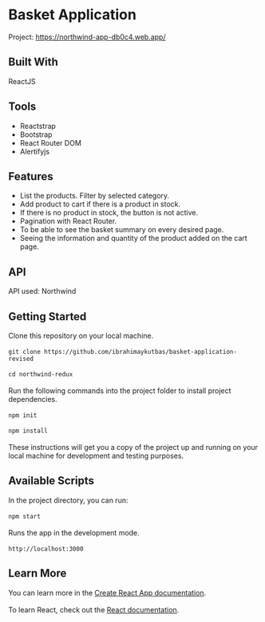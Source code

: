 # Basket Application
Project: https://northwind-app-db0c4.web.app/
## Built With
ReactJS<br/>
## Tools
- Reactstrap
- Bootstrap
- React Router DOM
- Alertifyjs
## Features
- List the products. Filter by selected category.
- Add product to cart if there is a product in stock.
- If there is no product in stock, the button is not active.
- Pagination with React Router.
- To be able to see the basket summary on every desired page.
- Seeing the information and quantity of the product added on the cart page.
## API
API used: Northwind <br/>
## Getting Started
Clone this repository on your local machine.<br/><br/>
`git clone https://github.com/ibrahimaykutbas/basket-application-revised`<br/><br/>
`cd northwind-redux`<br/><br/>
Run the following commands into the project folder to install project dependencies.<br/><br/>
`npm init`<br/><br/>
`npm install`<br/><br/>
These instructions will get you a copy of the project up and running on your local machine for development and testing purposes.<br/>
## Available Scripts
In the project directory, you can run: <br/><br/>
`npm start`<br/><br/>
Runs the app in the development mode.<br/><br/>
`http://localhost:3000`<br/>
## Learn More
You can learn more in the [Create React App documentation](https://create-react-app.dev/docs/getting-started/).<br/><br/>
To learn React, check out the [React documentation](https://reactjs.org/).
